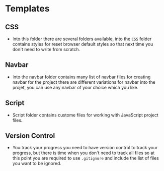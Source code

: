 # Templates

## CSS

- Into this folder there are several folders available, into the `CSS` folder contains styles for reset browser default styles so that next time you don't need to write from scratch.

## Navbar

- Into the navbar folder contains many list of navbar files for creating navbar for the project there are different variations for navbar into the projet, you can use any navbar of your choice which you like.

## Script

- Script folder contains custome files for working with JavaScript project files. 

## Version Control

- You track your progress you need to have version control to track your progress, but there is time when you don't need to track all files so at this point you are required to use `.gitignore` and include the list of files you want to be ignored.